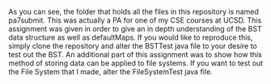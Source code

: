 As you can see, the folder that holds all the files in this repository is named pa7submit. This was actually a PA for one of my CSE courses at UCSD.
This assignment was given in order to give an in depth understanding of the BST data structure as well as defaultMaps.
If you would like to reproduce this, simply clone the repository and alter the BSTTest java file to your desire to test out the BST.
An additional part of this assignment was to show how this method of storing data can be applied to file systems.
If you want to test out the File System that I made, alter the FileSystemTest java file.

